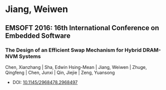 # Jiang, Weiwen

## EMSOFT 2016: 16th International Conference on Embedded Software

### The Design of an Efficient Swap Mechanism for Hybrid DRAM-NVM Systems
Chen, Xianzhang | Sha, Edwin Hsing-Mean | Jiang, Weiwen | Zhuge, Qingfeng | Chen, Junxi | Qin, Jiejie | Zeng, Yuansong
* DOI: [10.1145/2968478.2968497](https://doi.org/10.1145/2968478.2968497)

